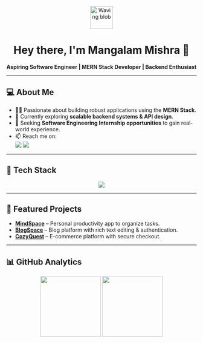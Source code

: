 <div align="center">
  <img src="https://raw.githubusercontent.com/half-blooded/half-blooded/main/waving.gif" width="60" alt="Waving blob" />
  <h1>Hey there, I'm Mangalam Mishra 👋</h1>
  <p><b>Aspiring Software Engineer | MERN Stack Developer | Backend Enthusiast</b></p>
</div>

---

## 💻 About Me
- 👨‍💻 Passionate about building robust applications using the **MERN Stack**.  
- 🌱 Currently exploring **scalable backend systems & API design**.  
- 💼 Seeking **Software Engineering Internship opportunities** to gain real-world experience.  
- 📫 Reach me on:  
  <a href="mailto:mangalamab17@gmail.com"><img src="https://img.shields.io/badge/Gmail-D14836?style=flat&logo=gmail&logoColor=white"/></a>
  <a href="https://www.linkedin.com/in/mangalam-mishra-dev/"><img src="https://img.shields.io/badge/LinkedIn-0077B5?style=flat&logo=linkedin&logoColor=white"/></a>

---

## 🚀 Tech Stack
<p align="center">
  <img src="https://skillicons.dev/icons?i=java,javascript,react,nodejs,express,mongodb,jest,git,github,vscode" />
</p>

---

## 🌟 Featured Projects
- **[MindSpace](https://github.com/Mangalam-17/MindSpace)** – Personal productivity app to organize tasks.  
- **[BlogSpace](https://github.com/Mangalam-17/BlogSpace)** – Blog platform with rich text editing & authentication.  
- **[CozyQuest](https://github.com/Mangalam-17/CozyQuest)** – E-commerce platform with secure checkout.  

---

## 📊 GitHub Analytics
<p align="center">
  <img src="https://github-readme-stats.vercel.app/api?username=Mangalam-17&show_icons=true&theme=tokyonight" height="160"/>
  <img src="https://github-readme-streak-stats.herokuapp.com/?user=Mangalam-17&theme=tokyonight" height="160"/>
</p>
